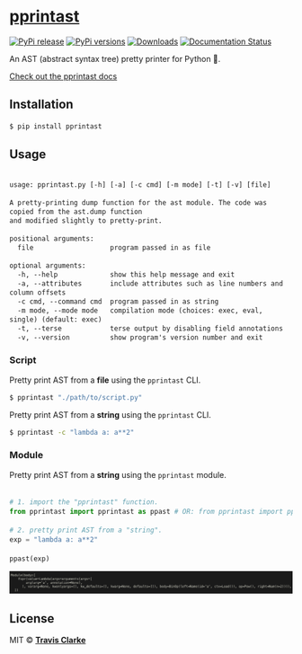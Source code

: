 # [pprintast](https://pprintast.readthedocs.io/en/latest/)

[![PyPi release](https://img.shields.io/pypi/v/pprintast.svg)](https://pypi.org/project/pprintast/)
[![PyPi versions](https://img.shields.io/pypi/pyversions/pprintast.svg)](https://pypi.org/project/pprintast/)
[![Downloads](https://pepy.tech/badge/pprintast)](https://pepy.tech/project/pprintast)
[![Documentation Status](https://readthedocs.org/projects/pprintast/badge/?version=latest)](https://pprintast.readthedocs.io/en/latest/?badge=latest)

An AST (abstract syntax tree) pretty printer for Python 🐍.

[Check out the pprintast docs](https://pprintast.readthedocs.io/en/latest/)

## Installation

```bash
$ pip install pprintast
```

## Usage

```text

usage: pprintast.py [-h] [-a] [-c cmd] [-m mode] [-t] [-v] [file]

A pretty-printing dump function for the ast module. The code was copied from the ast.dump function
and modified slightly to pretty-print.

positional arguments:
  file                   program passed in as file

optional arguments:
  -h, --help             show this help message and exit
  -a, --attributes       include attributes such as line numbers and column offsets
  -c cmd, --command cmd  program passed in as string
  -m mode, --mode mode   compilation mode (choices: exec, eval, single) (default: exec)
  -t, --terse            terse output by disabling field annotations
  -v, --version          show program's version number and exit

```

### Script

Pretty print AST from a **file** using the `pprintast` CLI.

```bash
$ pprintast "./path/to/script.py"
```

Pretty print AST from a **string** using the `pprintast` CLI.

```bash
$ pprintast -c "lambda a: a**2"
```

### Module

Pretty print AST from a **string** using the `pprintast` module.

```python

# 1. import the "pprintast" function.
from pprintast import pprintast as ppast # OR: from pprintast import ppast

# 2. pretty print AST from a "string".
exp = "lambda a: a**2"

ppast(exp)

```

![stdout](https://raw.githubusercontent.com/clarketm/pprintast/master/pprintast.png)

## License

MIT &copy; [**Travis Clarke**](https://blog.travismclarke.com/)
